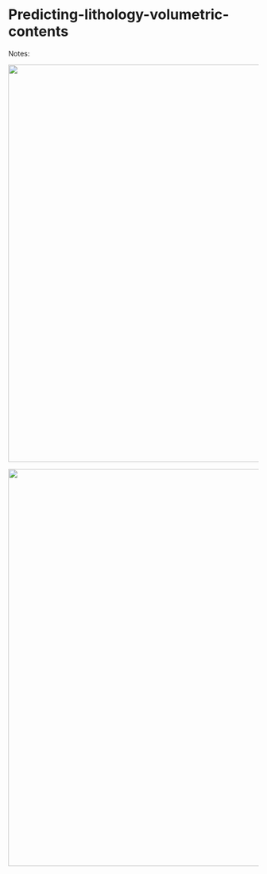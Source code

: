 # Predicting-lithology-volumetric-contents

Notes:
<p align="center">
  <img width="800" src="https://github.com/Hamid-Reza-Mousavi/predicting-lithology-volumetric-contents/blob/main/fig/multichannel_homa_03.jpg" />
</p>
<p align="center">
  <img width="800" src="https://github.com/Hamid-Reza-Mousavi/predicting-lithology-volumetric-contents/blob/main/fig/multichannel_homa_11.jpg" />
</p>

